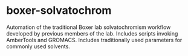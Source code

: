 # boxer-solvatochrom
Automation of the traditional Boxer lab solvatochromism workflow developed by previous members of the lab.
Includes scripts invoking AmberTools and GROMACS.
Includes traditionally used parameters for commonly used solvents.
